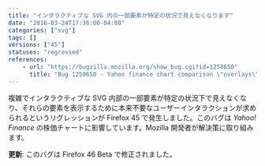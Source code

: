 ```yaml
---
title: "インタラクティブな SVG 内の一部要素が特定の状況で見えなくなります"
date: "2016-03-24T17:36:00-04:00"
categories: ["svg"]
tags: []
versions: ["45"]
statuses: "regressed"
references:
    - url: "https://bugzilla.mozilla.org/show_bug.cgi?id=1258650"
      title: "Bug 1258650 - Yahoo finance chart comparison \"overlays\" not displayed properly because of bad interaction with scaled clip and mask combo"
---
```

複雑でインタラクティブな SVG 内部の一部要素が特定の状況下で見えなくなり、それらの要素を表示するために本来不要なユーザーインタラクションが求められるというリグレッションが Firefox 45 で発生しました。このバグは *Yahoo! Finance* の株価チャートに影響しています。Mozilla 開発者が解決策に取り組みます。

**更新**: このバグは Firefox 46 Beta で修正されました。
